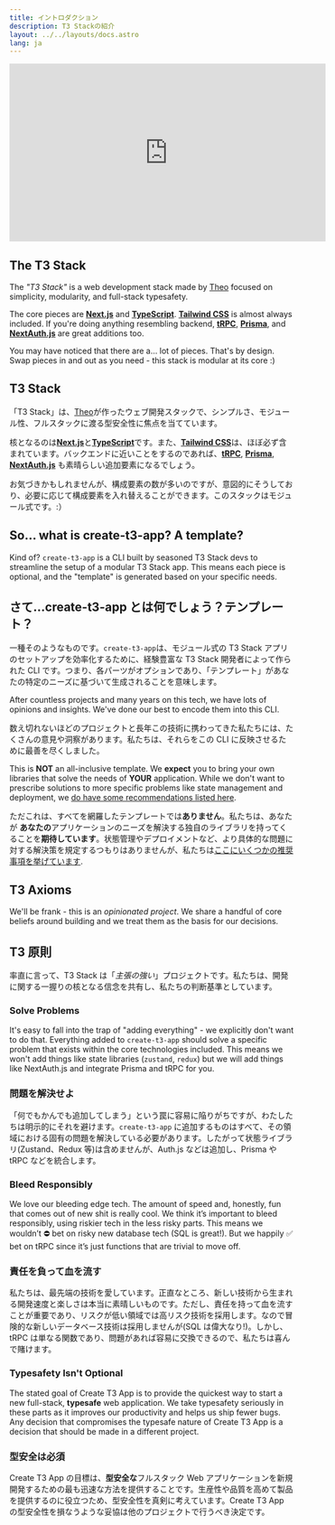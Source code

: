 ```yaml
---
title: イントロダクション
description: T3 Stackの紹介
layout: ../../layouts/docs.astro
lang: ja
---
```


<div class="embed">
<iframe width="560" height="315" src="https://www.youtube.com/embed/YkOSUVzOAA4" title="The best stack for your next project" frameborder="0" allow="accelerometer; autoplay; clipboard-write; encrypted-media; gyroscope; picture-in-picture" allowfullscreen></iframe>
</div>

## The T3 Stack

The _"T3 Stack"_ is a web development stack made by [Theo](https://twitter.com/t3dotgg) focused on simplicity, modularity, and full-stack typesafety.

The core pieces are [**Next.js**](https://nextjs.org/) and [**TypeScript**](https://typescriptlang.org/). [**Tailwind CSS**](https://tailwindcss.com/) is almost always included. If you're doing anything resembling backend, [**tRPC**](https://trpc.io/), [**Prisma**](https://prisma.io/), and [**NextAuth.js**](https://next-auth.js.org/) are great additions too.

You may have noticed that there are a… lot of pieces. That's by design. Swap pieces in and out as you need - this stack is modular at its core :)

## T3 Stack

「T3 Stack」は、[Theo](https://twitter.com/t3dotgg)が作ったウェブ開発スタックで、シンプルさ、モジュール性、フルスタックに渡る型安全性に焦点を当てています。

核となるのは[**Next.js**](https://nextjs.org/)と[**TypeScript**](https://typescriptlang.org/)です。また、[**Tailwind CSS**](https://tailwindcss.com/)は、ほぼ必ず含まれています。バックエンドに近いことをするのであれば、[**tRPC**](https://trpc.io/), [**Prisma**](https://prisma.io/), [**NextAuth.js**](https://next-auth.js.org/) も素晴らしい追加要素になるでしょう。

お気づきかもしれませんが、構成要素の数が多いのですが、意図的にそうしており、必要に応じて構成要素を入れ替えることができます。このスタックはモジュール式です。:）

## So... what is create-t3-app? A template?

Kind of? `create-t3-app` is a CLI built by seasoned T3 Stack devs to streamline the setup of a modular T3 Stack app. This means each piece is optional, and the "template" is generated based on your specific needs.

## さて...create-t3-app とは何でしょう？テンプレート？

一種そのようなものです。`create-t3-app`は、モジュール式の T3 Stack アプリのセットアップを効率化するために、経験豊富な T3 Stack 開発者によって作られた CLI です。つまり、各パーツがオプションであり、「テンプレート」があなたの特定のニーズに基づいて生成されることを意味します。

After countless projects and many years on this tech, we have lots of opinions and insights. We've done our best to encode them into this CLI.

数え切れないほどのプロジェクトと長年この技術に携わってきた私たちには、たくさんの意見や洞察があります。私たちは、それらをこの CLI に反映させるために最善を尽くしました。

This is **NOT** an all-inclusive template. We **expect** you to bring your own libraries that solve the needs of **YOUR** application. While we don't want to prescribe solutions to more specific problems like state management and deployment, we [do have some recommendations listed here](/en/other-recs).

ただこれは、すべてを網羅したテンプレートでは**ありません**。私たちは、あなたが **あなたの**アプリケーションのニーズを解決する独自のライブラリを持ってくることを**期待しています**。状態管理やデプロイメントなど、より具体的な問題に対する解決策を規定するつもりはありませんが、私たちは[ここにいくつかの推奨事項を挙げています](/en/other-recs).

## T3 Axioms

We'll be frank - this is an _opinionated project_. We share a handful of core beliefs around building and we treat them as the basis for our decisions.

## T3 原則

率直に言って、T3 Stack は「_主張の強い_」プロジェクトです。私たちは、開発に関する一握りの核となる信念を共有し、私たちの判断基準としています。

### Solve Problems

It's easy to fall into the trap of "adding everything" - we explicitly don't want to do that. Everything added to `create-t3-app` should solve a specific problem that exists within the core technologies included. This means we won't add things like state libraries (`zustand`, `redux`) but we will add things like NextAuth.js and integrate Prisma and tRPC for you.

### 問題を解決せよ

「何でもかんでも追加してしまう」という罠に容易に陥りがちですが、わたしたちは明示的にそれを避けます。`create-t3-app` に追加するものはすべて、その領域における固有の問題を解決している必要があります。したがって状態ライブラリ(Zustand、Redux 等)は含めませんが、Auth.js などは追加し、Prisma や tRPC などを統合します。

### Bleed Responsibly

We love our bleeding edge tech. The amount of speed and, honestly, fun that comes out of new shit is really cool. We think it’s important to bleed responsibly, using riskier tech in the less risky parts. This means we wouldn’t ⛔️ bet on risky new database tech (SQL is great!). But we happily ✅ bet on tRPC since it’s just functions that are trivial to move off.

### 責任を負って血を流す

私たちは、最先端の技術を愛しています。正直なところ、新しい技術から生まれる開発速度と楽しさは本当に素晴しいものです。ただし、責任を持って血を流すことが重要であり、リスクが低い領域では高リスク技術を採用します。なので冒険的な新しいデータベース技術は採用しませんが(SQL は偉大なり!)。しかし、tRPC は単なる関数であり、問題があれば容易に交換できるので、私たちは喜んで賭けます。

### Typesafety Isn't Optional

The stated goal of Create T3 App is to provide the quickest way to start a new full-stack, **typesafe** web application. We take typesafety seriously in these parts as it improves our productivity and helps us ship fewer bugs. Any decision that compromises the typesafe nature of Create T3 App is a decision that should be made in a different project.

### 型安全は必須

Create T3 App の目標は、**型安全な**フルスタック Web アプリケーションを新規開発するための最も迅速な方法を提供することです。生産性や品質を高めて製品を提供するのに役立つため、型安全性を真剣に考えています。Create T3 App の型安全性を損なうような妥協は他のプロジェクトで行うべき決定です。
